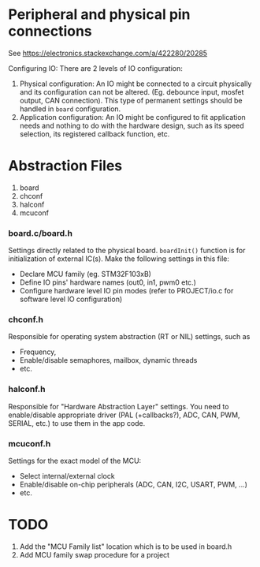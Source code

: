 # Peripheral and physical pin connections

See https://electronics.stackexchange.com/a/422280/20285

Configuring IO: There are 2 levels of IO configuration:

1. Physical configuration: An IO might be connected to a circuit physically and its configuration can not be altered. (Eg. debounce input, mosfet output, CAN connection). This type of permanent settings should be handled in `board` configuration.
2. Application configuration: An IO might be configured to fit application needs and nothing to do with the hardware design, such as its speed selection, its registered callback function, etc.


# Abstraction Files

1. board
2. chconf
3. halconf
4. mcuconf

### board.c/board.h

Settings directly related to the physical board. `boardInit()` function is for
initialization of external IC(s). Make the following settings in this file:

* Declare MCU family (eg. STM32F103xB)
* Define IO pins' hardware names (out0, in1, pwm0 etc.)
* Configure hardware level IO pin modes (refer to PROJECT/io.c for software level IO configuration)

### chconf.h

Responsible for operating system abstraction (RT or NIL) settings, such as

* Frequency,
* Enable/disable semaphores, mailbox, dynamic threads
* etc.

### halconf.h

Responsible for "Hardware Abstraction Layer" settings. You need to enable/disable
appropriate driver (PAL (+callbacks?), ADC, CAN, PWM, SERIAL, etc.) to use
them in the app code.

### mcuconf.h

Settings for the exact model of the MCU:

* Select internal/external clock
* Enable/disable on-chip peripherals (ADC, CAN, I2C, USART, PWM, ...)
* etc.

# TODO

1. Add the "MCU Family list" location which is to be used in board.h
2. Add MCU family swap procedure for a project
